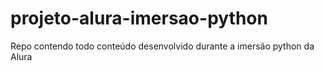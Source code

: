 # projeto-alura-imersao-python
Repo contendo todo conteúdo desenvolvido durante a imersão python da Alura

